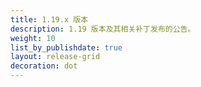 ```yaml
---
title: 1.19.x 版本
description: 1.19 版本及其相关补丁发布的公告。
weight: 10
list_by_publishdate: true
layout: release-grid
decoration: dot
---
```

